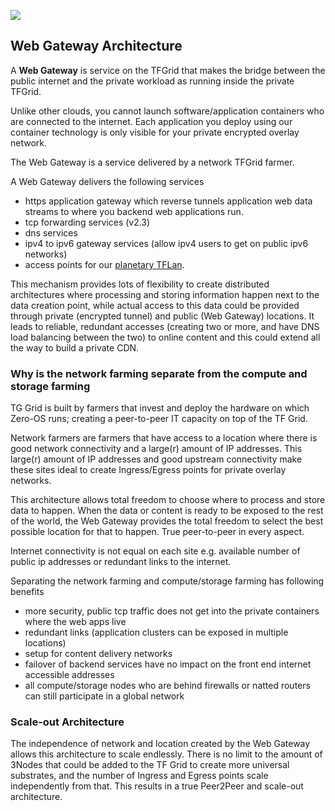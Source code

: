 ![](img/network_architecture4.png)

## Web Gateway Architecture

A  __Web Gateway__ is service on the TFGrid that makes the bridge between the public internet and the private workload as running inside the private TFGrid.

Unlike other clouds, you cannot launch software/application containers who are connected to the internet. Each application you deploy using our container technology is only visible for your private encrypted overlay network. 

The Web Gateway is a service delivered by a network TFGrid farmer.

A Web Gateway delivers the following services

- https application gateway which reverse tunnels application web data streams to where you backend web applications run.
- tcp forwarding services (v2.3)
- dns services
- ipv4 to ipv6 gateway services (allow ipv4 users to get on public ipv6 networks)
- access points for our [planetary TFLan](tf_lan).

 
This mechanism provides lots of flexibility to create distributed architectures where processing and storing information happen next to the data creation point, while actual access to this data could be provided through private (encrypted tunnel) and public (Web Gateway) locations. It leads to reliable, redundant accesses (creating two or more, and have DNS load balancing between the two) to online content and this could extend all the way to build a private CDN.

### Why is the network farming separate from the compute and storage farming

TG Grid is built by farmers that invest and deploy the hardware on which Zero-OS runs; creating a peer-to-peer IT capacity on top of the TF Grid. 

Network farmers are farmers that have access to a location where there is good network connectivity and a large(r) amount of IP addresses. This large(r) amount of IP addresses and good upstream connectivity make these sites ideal to create Ingress/Egress points for private overlay networks.

This architecture allows total freedom to choose where to process and store data to happen. When the data or content is ready to be exposed to the rest of the world, the Web Gateway provides the total freedom to select the best possible location for that to happen. True peer-to-peer in every aspect.

Internet connectivity is not equal on each site e.g. available number of public ip addresses or redundant links to the internet.

Separating the network farming and compute/storage farming has following benefits

- more security, public tcp traffic does not get into the private containers where the web apps live
- redundant links (application clusters can be exposed in multiple locations)
- setup for content delivery networks
- failover of backend services have no impact on the front end internet accessible addresses
- all compute/storage nodes who are behind firewalls or natted routers can still participate in a global network


<!-- Some details [here](https://github.com/Threefoldtech/zos/blob/master/docs/network/setup_farm_network.md). To be able to allow anyone to participate and create a capacity to this universal substrate (capacity farming), we require the network farm to connect hidden nodes to the internet to expose digital services. -->

### Scale-out Architecture

The independence of network and location created by the Web Gateway allows this architecture to scale endlessly. There is no limit to the amount of 3Nodes that could be added to the TF Grid to create more universal substrates, and the number of Ingress and Egress points scale independently from that. This results in a true Peer2Peer and scale-out architecture.

